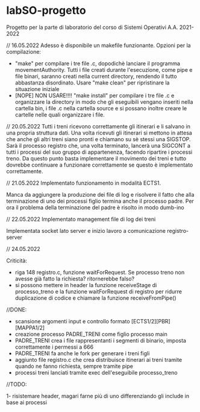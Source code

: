 # labSO-progetto
Progetto per la parte di laboratorio del corso di Sistemi Operativi A.A. 2021-2022

// 16.05.2022
Adesso è disponibile un makefile funzionante. Opzioni per la compilazione:
- "make" per compilare i tre file .c, dopodichè lanciare il programma movementAuthority. Tutti i file creati durante l'esecuzione, come pipe e file binari, saranno creati nella current directory, rendendo il tutto abbastanza disordinato. Usare "make clean" per ripristinare la situazione iniziale
- [NOPE] NON USARE!!!! "make install" per compilare i tre file .c e organizzare la directory in modo che gli eseguibili vengano inseriti nella cartella bin, i file .c nella cartella source e si possano inoltre creare le cartelle nelle quali organizzare i file. 

// 20.05.2022
Tutti i treni ricevono correttamente gli itinerari e li salvano in una propria struttura dati. 
Una volta ricevuti gli itinerari si mettono in attesa che anche gli altri treni siano pronti e chiamano su sè stessi una SIGSTOP. Sarà il processo registro che, una volta terminato, lancerà una SIGCONT a tutti i processi del suo gruppo di appartenenza, facendo ripartire i processi treno.
Da questo punto basta implementare il movimento dei treni e tutto dovrebbe continuare a funzionare correttamente se questo è implementato correttamente.

// 21.05.2022
Implementato funzionamento in modalità ECTS1.

Manca da aggiungere la produzione dei file di log e risolvere il fatto che alla terminazione di uno dei processi figlio termina anche il processo padre.
Per ora il problema della terminazione del padre è risolto in modo dumb-ino

// 22.05.2022
Implementato management file di log dei treni

Implementata socket lato server e inizio lavoro a comunicazione registro-server

// 24.05.2022

Criticità: 
- riga 148 registro.c, funzione waitForRequest. Se processo treno non avesse già  fatto la richiesta? ritornerebbe falso?
- si possono mettere in header la funzione receiveStage di processo_treno e la funzione waitForRequest di registro per ridurre duplicazione di codice e chiamare la funzione receiveFromPipe()


//DONE:
- scansione argomenti input e controllo formato [ECTS1/2][PBR][MAPPA1/2]
- creazione processo PADRE_TRENI come figlio processo main
- PADRE_TRENI crea i file rappresentanti i segmenti di binario, imposta correttamente i permessi a 666
- PADRE_TRENI fa anche le fork per generare i treni figli
- aggiunto file registro.c che crea distribuisce itinerari ai treni tramite quando ne fanno richiesta, sempre tramite pipe
- processi treni lanciati tramite exec dell'eseguibile processo_treno

//TODO:

1- risistemare header, magari farne più di uno differenziando gli include in base ai processi

